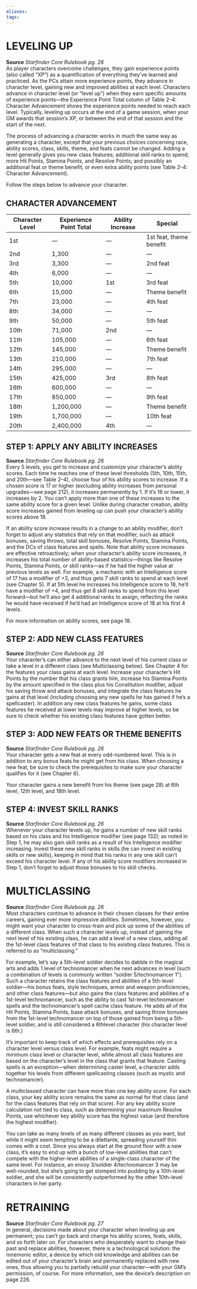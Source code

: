 ```yaml
---
aliases: 
tags: 
---
```

# LEVELING UP

**Source** _Starfinder Core Rulebook pg. 26_  
As player characters overcome challenges, they gain experience points (also called “XP”) as a quantification of everything they’ve learned and practiced. As the PCs attain more experience points, they advance in character level, gaining new and improved abilities at each level. Characters advance in character level (or “level up”) when they earn specific amounts of experience points—the Experience Point Total column of Table 2–4: Character Advancement shows the experience points needed to reach each level. Typically, leveling up occurs at the end of a game session, when your GM awards that session’s XP, or between the end of that session and the start of the next.

The process of advancing a character works in much the same way as generating a character, except that your previous choices concerning race, ability scores, class, skills, theme, and feats cannot be changed. Adding a level generally gives you new class features; additional skill ranks to spend; more Hit Points, Stamina Points, and Resolve Points; and possibly an additional feat or theme benefit, or even extra ability points (see Table 2–4: Character Advancement).

Follow the steps below to advance your character.

## CHARACTER ADVANCEMENT

| Character Level | Experience Point Total | Ability Increase | Special                 |
|-----------------|------------------------|------------------|-------------------------|
| 1st             | —                      | —                | 1st feat, theme benefit |
| 2nd             | 1,300                  | —                | —                       |
| 3rd             | 3,300                  | —                | 2nd feat                |
| 4th             | 6,000                  | —                | —                       |
| 5th             | 10,000                 | 1st              | 3rd feat                |
| 6th             | 15,000                 | —                | Theme benefit           |
| 7th             | 23,000                 | —                | 4th feat                |
| 8th             | 34,000                 | —                | —                       |
| 9th             | 50,000                 | —                | 5th feat                |
| 10th            | 71,000                 | 2nd              | —                       |
| 11th            | 105,000                | —                | 6th feat                |
| 12th            | 145,000                | —                | Theme benefit           |
| 13th            | 210,000                | —                | 7th feat                |
| 14th            | 295,000                | —                | —                       |
| 15th            | 425,000                | 3rd              | 8th feat                |
| 16th            | 600,000                | —                | —                       |
| 17th            | 850,000                | —                | 9th feat                |
| 18th            | 1,200,000              | —                | Theme benefit           |
| 19th            | 1,700,000              | —                | 10th feat               |
| 20th            | 2,400,000              | 4th              | —                       |


## STEP 1: APPLY ANY ABILITY INCREASES

**Source** _Starfinder Core Rulebook pg. 26_  
Every 5 levels, you get to increase and customize your character’s ability scores. Each time he reaches one of these level thresholds (5th, 10th, 15th, and 20th—see Table 2–4), choose four of his ability scores to increase. If a chosen score is 17 or higher (excluding ability increases from personal upgrades—see page 212), it increases permanently by 1. If it’s 16 or lower, it increases by 2. You can’t apply more than one of these increases to the same ability score for a given level. Unlike during character creation, ability score increases gained from leveling up can push your character’s ability scores above 18.

If an ability score increase results in a change to an ability modifier, don’t forget to adjust any statistics that rely on that modifier, such as attack bonuses, saving throws, total skill bonuses, Resolve Points, Stamina Points, and the DCs of class features and spells. Note that ability score increases are effective retroactively; when your character’s ability score increases, it increases his total number of ability-based statistics—things like Resolve Points, Stamina Points, or skill ranks—as if he had the higher value at previous levels as well. For example, a mechanic with an Intelligence score of 17 has a modifier of +3, and thus gets 7 skill ranks to spend at each level (see Chapter 5). If at 5th level he increases his Intelligence score to 18, he’ll have a modifier of +4, and thus get 8 skill ranks to spend from this level forward—but he’ll also get 4 additional ranks to assign, reflecting the ranks he would have received if he’d had an Intelligence score of 18 at his first 4 levels.

For more information on ability scores, see page 18.

## STEP 2: ADD NEW CLASS FEATURES

**Source** _Starfinder Core Rulebook pg. 26_  
Your character’s can either advance to the next level of his current class or take a level in a different class (see Multiclassing below). See Chapter 4 for the features your class gains at each level. Increase your character’s Hit Points by the number that his class grants him, increase his Stamina Points by the amount specified in the class plus his Constitution modifier, adjust his saving throw and attack bonuses, and integrate the class features he gains at that level (including choosing any new spells he has gained if he’s a spellcaster). In addition any new class features he gains, some class features he received at lower levels may improve at higher levels, so be sure to check whether his existing class features have gotten better.  

## STEP 3: ADD NEW FEATS OR THEME BENEFITS

**Source** _Starfinder Core Rulebook pg. 26_  
Your character gets a new feat at every odd-numbered level. This is in addition to any bonus feats he might get from his class. When choosing a new feat, be sure to check the prerequisites to make sure your character qualifies for it (see Chapter 6).

Your character gains a new benefit from his theme (see page 28) at 6th level, 12th level, and 18th level.

## STEP 4: INVEST SKILL RANKS

**Source** _Starfinder Core Rulebook pg. 26_  
Whenever your character levels up, he gains a number of new skill ranks based on his class and his Intelligence modifier (see page 132); as noted in Step 1, he may also gain skill ranks as a result of his Intelligence modifier increasing. Invest these new skill ranks in skills (he can invest in existing skills or new skills), keeping in mind that his ranks in any one skill can’t exceed his character level. If any of his ability score modifiers increased in Step 1, don’t forget to adjust those bonuses to his skill checks.  

# MULTICLASSING

**Source** _Starfinder Core Rulebook pg. 26_  
Most characters continue to advance in their chosen classes for their entire careers, gaining ever more impressive abilities. Sometimes, however, you might want your character to cross-train and pick up some of the abilities of a different class. When such a character levels up, instead of gaining the next level of his existing class, he can add a level of a new class, adding all the 1st-level class features of that class to his existing class features. This is referred to as “multiclassing.”

For example, let’s say a 5th-level soldier decides to dabble in the magical arts and adds 1 level of technomancer when he next advances in level (such a combination of levels is commonly written “soldier 5/technomancer 1”). Such a character retains the class features and abilities of a 5th-level soldier—his bonus feats, style techniques, armor and weapon proficiencies, and other class features—but also gains the class features and abilities of a 1st-level technomancer, such as the ability to cast 1st-level technomancer spells and the technomancer’s spell cache class feature. He adds all of the Hit Points, Stamina Points, base attack bonuses, and saving throw bonuses from the 1st-level technomancer on top of those gained from being a 5th-level soldier, and is still considered a 6thlevel character (his character level is 6th.)

It’s important to keep track of which effects and prerequisites rely on a character level versus class level. For example, feats might require a minimum class level or character level, while almost all class features are based on the character’s level in the class that grants that feature. Casting spells is an exception—when determining caster level, a character adds together his levels from different spellcasting classes (such as mystic and technomancer).

A multiclassed character can have more than one key ability score. For each class, your key ability score remains the same as normal for that class (and for the class features that rely on that score). For any key ability score calculation not tied to class, such as determining your maximum Resolve Points, use whichever key ability score has the highest value (and therefore the highest modifier).

You can take as many levels of as many different classes as you want, but while it might seem tempting to be a dilettante, spreading yourself thin comes with a cost. Since you always start at the ground floor with a new class, it’s easy to end up with a bunch of low-level abilities that can’t compete with the higher-level abilities of a single-class character of the same level. For instance, an envoy 3/soldier 4/technomancer 3 may be well-rounded, but she’s going to get stomped into pudding by a 10th-level soldier, and she will be consistently outperformed by the other 10th-level characters in her party.

# RETRAINING

**Source** _Starfinder Core Rulebook pg. 27_  
In general, decisions made about your character when leveling up are permanent; you can’t go back and change his ability scores, feats, skills, and so forth later on. For characters who desperately want to change their past and replace abilities, however, there is a technological solution: the mnemonic editor, a device by which old knowledge and abilities can be edited out of your character’s brain and permanently replaced with new ones, thus allowing you to partially rebuild your character—with your GM’s permission, of course. For more information, see the device’s description on page 226.